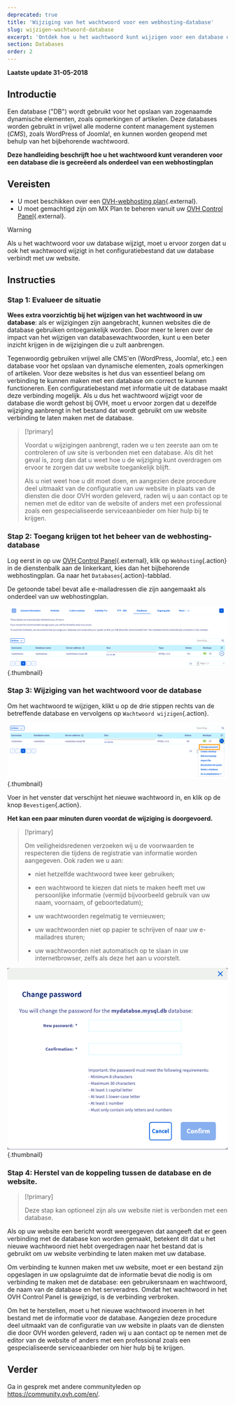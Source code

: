 ```yaml
---
deprecated: true
title: 'Wijziging van het wachtwoord voor een webhosting-database'
slug: wijzigen-wachtwoord-database
excerpt: 'Ontdek hoe u het wachtwoord kunt wijzigen voor een database die is gecreëerd als onderdeel van een webhostingplan'
section: Databases
order: 2
---
```


**Laatste update 31-05-2018**

## Introductie

Een database ("DB") wordt gebruikt voor het opslaan van zogenaamde dynamische elementen, zoals opmerkingen of artikelen. Deze databases worden gebruikt in vrijwel alle moderne content management systemen (*CMS*), zoals WordPress of Joomla!, en kunnen worden geopend met behulp van het bijbehorende wachtwoord.

**Deze handleiding beschrijft hoe u het wachtwoord kunt veranderen voor een database die is gecreëerd als onderdeel van een webhostingplan**

## Vereisten

- U moet beschikken over een [OVH-webhosting plan](https://www.ovh.com/nl/shared-hosting/){.external}.
- U moet gemachtigd zijn om MX Plan te beheren vanuit uw [OVH Control Panel](https://www.ovh.com/auth/?action=gotomanager){.external}.

> [!warning]
>
> Als u het wachtwoord voor uw database wijzigt, moet u ervoor zorgen dat u ook het wachtwoord wijzigt in het configuratiebestand dat uw database verbindt met uw website.
>

## Instructies

### Stap 1: Evalueer de situatie 

**Wees extra voorzichtig bij het wijzigen van het wachtwoord in uw database**: als er wijzigingen zijn aangebracht, kunnen websites die de database gebruiken ontoegankelijk worden. Door meer te leren over de impact van het wijzigen van databasewachtwoorden, kunt u een beter inzicht krijgen in de wijzigingen die u zult aanbrengen.

Tegenwoordig gebruiken vrijwel alle CMS'en (WordPress, Joomla!, etc.) een database voor het opslaan van dynamische elementen, zoals opmerkingen of artikelen. Voor deze websites is het dus van essentieel belang om verbinding te kunnen maken met een database om correct te kunnen functioneren. Een configuratiebestand met informatie uit de database maakt deze verbinding mogelijk. Als u dus het wachtwoord wijzigt voor de database die wordt gehost bij OVH, moet u ervoor zorgen dat u dezelfde wijziging aanbrengt in het bestand dat wordt gebruikt om uw website verbinding te laten maken met de database.

> [!primary]
>
> Voordat u wijzigingen aanbrengt, raden we u ten zeerste aan om te controleren of uw site is verbonden met een database. Als dit het geval is, zorg dan dat u weet hoe u de wijziging kunt overdragen om ervoor te zorgen dat uw website toegankelijk blijft.
>
> Als u niet weet hoe u dit moet doen, en aangezien deze procedure deel uitmaakt van de configuratie van uw website in plaats van de diensten die door OVH worden geleverd, raden wij u aan contact op te nemen met de editor van de website of anders met een professional zoals een gespecialiseerde serviceaanbieder om hier hulp bij te krijgen.
>

### Stap 2: Toegang krijgen tot het beheer van de webhosting-database

Log eerst in op uw [OVH Control Panel](https://www.ovh.com/auth/?action=gotomanager){.external}, klik op `Webhosting`{.action} in de dienstenbalk aan de linkerkant, kies dan het bijbehorende webhostingplan. Ga naar het `Databases`{.action}-tabblad.

De getoonde tabel bevat alle e-mailadressen die zijn aangemaakt als onderdeel van uw webhostingplan.

![databasepassword](images/database-password-step1.png){.thumbnail}

### Stap 3: Wijziging van het wachtwoord voor de database

Om het wachtwoord te wijzigen, klikt u op de drie stippen rechts van de betreffende database en vervolgens op `Wachtwoord wijzigen`{.action}.

![databasepassword](images/database-password-step2.png){.thumbnail}

Voer in het venster dat verschijnt het nieuwe wachtwoord in, en klik op de knop `Bevestigen`{.action}.

**Het kan een paar minuten duren voordat de wijziging is doorgevoerd.**

> [!primary]
>
> Om veiligheidsredenen verzoeken wij u de voorwaarden te respecteren die tijdens de registratie van informatie worden aangegeven. Ook raden we u aan: 
>
> - niet hetzelfde wachtwoord twee keer gebruiken;
>
> - een wachtwoord te kiezen dat niets te maken heeft met uw persoonlijke informatie (vermijd bijvoorbeeld gebruik van uw naam, voornaam, of geboortedatum);
>
> - uw wachtwoorden regelmatig te vernieuwen;
>
> - uw wachtwoorden niet op papier te schrijven of naar uw e-mailadres sturen;
>
> - uw wachtwoorden niet automatisch op te slaan in uw internetbrowser, zelfs als deze het aan u voorstelt.
>

![databasepassword](images/database-password-step3.png){.thumbnail}

### Stap 4: Herstel van de koppeling tussen de database en de website.

> [!primary]
>
> Deze stap kan optioneel zijn als uw website niet is verbonden met een database.
>

Als op uw website een bericht wordt weergegeven dat aangeeft dat er geen verbinding met de database kon worden gemaakt, betekent dit dat u het nieuwe wachtwoord niet hebt overgedragen naar het bestand dat is gebruikt om uw website verbinding te laten maken met uw database.

Om verbinding te kunnen maken met uw website, moet er een bestand zijn opgeslagen in uw opslagruimte dat de informatie bevat die nodig is om verbinding te maken met de database: een gebruikersnaam en wachtwoord, de naam van de database en het serveradres. Omdat het wachtwoord in het OVH Control Panel is gewijzigd, is de verbinding verbroken.

Om het te herstellen, moet u het nieuwe wachtwoord invoeren in het bestand met de informatie voor de database. Aangezien deze procedure deel uitmaakt van de configuratie van uw website in plaats van de diensten die door OVH worden geleverd, raden wij u aan contact op te nemen met de editor van de website of anders met een professional zoals een gespecialiseerde serviceaanbieder om hier hulp bij te krijgen.

## Verder

Ga in gesprek met andere communityleden op <https://community.ovh.com/en/>.